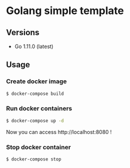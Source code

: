 # Golang simple template

## Versions

* Go 1.11.0 (latest)

## Usage

### Create docker image

```bash
$ docker-compose build
```

### Run docker containers

```bash
$ docker-compose up -d
```

Now you can access http://localhost:8080 !

### Stop docker container

```bash
$ docker-compose stop
```
